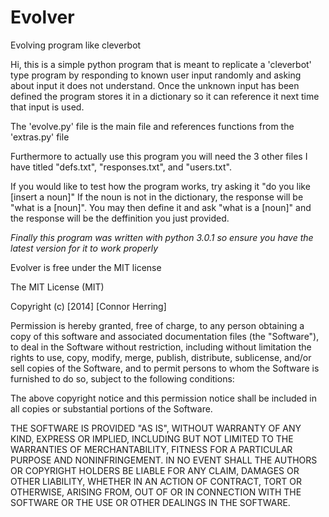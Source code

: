 Evolver
=======

Evolving program like cleverbot

Hi, this is a simple python program that is meant to replicate a 'cleverbot' type program by responding to known user
input randomly and asking about input it does not understand. Once the unknown input has been defined the program stores
it in a dictionary so it can reference it next time that input is used. 

The 'evolve.py' file is the main file and references functions from the 'extras.py' file

Furthermore to actually use this program you will need the 3 other files I have titled "defs.txt", 
"responses.txt", and "users.txt".
 
 If you would like to test how the program works, try asking it "do you like [insert a noun]" If the noun is not in the dictionary, the response will be "what is a [noun]". You may then define it and ask "what is a [noun]" and the response will be the deffinition you just provided.
 
 *Finally this program was written with python 3.0.1 so ensure you have the latest version for it to work properly* 
 
Evolver is free under the MIT license

The MIT License (MIT)

Copyright (c) [2014] [Connor Herring]

Permission is hereby granted, free of charge, to any person obtaining a copy
of this software and associated documentation files (the "Software"), to deal
in the Software without restriction, including without limitation the rights
to use, copy, modify, merge, publish, distribute, sublicense, and/or sell
copies of the Software, and to permit persons to whom the Software is
furnished to do so, subject to the following conditions:

The above copyright notice and this permission notice shall be included in all
copies or substantial portions of the Software.

THE SOFTWARE IS PROVIDED "AS IS", WITHOUT WARRANTY OF ANY KIND, EXPRESS OR
IMPLIED, INCLUDING BUT NOT LIMITED TO THE WARRANTIES OF MERCHANTABILITY,
FITNESS FOR A PARTICULAR PURPOSE AND NONINFRINGEMENT. IN NO EVENT SHALL THE
AUTHORS OR COPYRIGHT HOLDERS BE LIABLE FOR ANY CLAIM, DAMAGES OR OTHER
LIABILITY, WHETHER IN AN ACTION OF CONTRACT, TORT OR OTHERWISE, ARISING FROM,
OUT OF OR IN CONNECTION WITH THE SOFTWARE OR THE USE OR OTHER DEALINGS IN THE
SOFTWARE.
